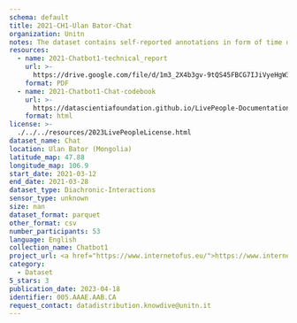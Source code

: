 ```yaml
---
schema: default
title: 2021-CH1-Ulan Bator-Chat
organization: Unitn
notes: The dataset contains self-reported annotations in form of time diaries, provided by the participants every half hour. The dataset was collected as part of the WeNet project, a Horizon 2020 funded project that aims at developing a diversity-aware, machine-mediated paradigm for social interactions.
resources:
  - name: 2021-Chatbot1-technical_report
    url: >-
      https://drive.google.com/file/d/1m3_2X4b3gv-9tQS45FBCG7IJiVyeHgW3/view?usp=sharing
    format: PDF
  - name: 2021-Chatbot1-Chat-codebook
    url: >-
      https://datascientiafoundation.github.io/LivePeople-Documentation/2021-Chatbot1/2021_CH1_Chat_data.html
    format: html
license: >-
  ./../../resources/2023LivePeopleLicense.html
dataset_name: Chat
location: Ulan Bator (Mongolia)
latitude_map: 47.88
longitude_map: 106.9
start_date: 2021-03-12
end_date: 2021-03-28
dataset_type: Diachronic-Interactions
sensor_type: unknown
size: nan
dataset_format: parquet
other_format: csv
number_participants: 53
language: English
collection_name: Chatbot1
project_url: <a href="https://www.internetofus.eu/">https://www.internetofus.eu/</a>
category:
  - Dataset
5_stars: 3
publication_date: 2023-04-18
identifier: 005.AAAE.AAB.CA
request_contact: datadistribution.knowdive@unitn.it
---
```

